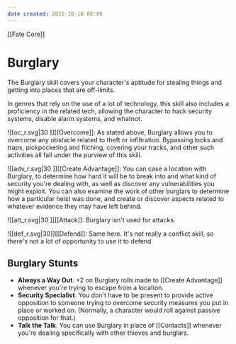 ```yaml
---
date created: 2022-10-18 08:08
---
```


[[Fate Core]]

# Burglary

The Burglary skill covers your character's aptitude for stealing things and getting into places that are off-limits.

In genres that rely on the use of a lot of technology, this skill also includes a proficiency in the related tech, allowing the character to hack security systems, disable alarm systems, and whatnot.

![[oc_r.svg|30 ]][[Overcome]]: As stated above, Burglary allows you to overcome any obstacle related to theft or infiltration. Bypassing locks and traps, pickpocketing and filching, covering your tracks, and other such activities all fall under the purview of this skill.

![[adv_r.svg|30 ]][[Create Advantage]]: You can case a location with Burglary, to determine how hard it will be to break into and what kind of security you're dealing with, as well as discover any vulnerabilities you might exploit. You can also examine the work of other burglars to determine how a particular heist was done, and create or discover aspects related to whatever evidence they may have left behind.

![[att_r.svg|30 ]][[Attack]]: Burglary isn't used for attacks.

![[def_r.svg|30]][[Defend]]: Same here. It's not really a conflict skill, so there's not a lot of opportunity to use it to defend

## Burglary Stunts

- **Always a Way Out**. +2 on Burglary rolls made to [[Create Advantage]] whenever you're trying to escape from a location.
- **Security Specialist**. You don't have to be present to provide active opposition to someone trying to overcome security measures you put in place or worked on. (Normally, a character would roll against passive opposition for that.)
- **Talk the Talk**. You can use Burglary in place of [[Contacts]] whenever you're dealing specifically with other thieves and burglars.
